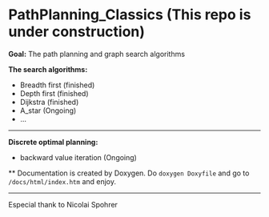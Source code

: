 # PathPlanning_Classics (This repo is under construction)
**Goal:** The path planning and graph search algorithms

**The search algorithms:**
- Breadth first (finished)
- Depth first (finished)
- Dijkstra (finished)
- A_star (Ongoing)
- ...
_______________________________________________________________
**Discrete optimal planning:**
- backward value iteration (Ongoing)

** Documentation is created by Doxygen. Do `doxygen Doxyfile` and go to `/docs/html/index.htm` and enjoy.
_______________________________________________________________
Especial thank to Nicolai Spohrer
